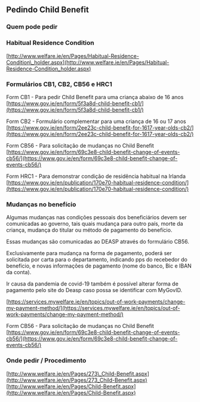 Pedindo Child Benefit
------------------------------------------------------------------------------------------------------------------------------

### Quem pode pedir

### Habitual Residence Condition

[http://www.welfare.ie/en/Pages/Habitual-Residence-Condition\_holder.aspx](http://www.welfare.ie/en/Pages/Habitual-Residence-Condition_holder.aspx)

### Formulários CB1, CB2, CB56 e HRC1

Form CB1 - Para pedir Child Benefit para uma criança abaixo de 16 anos [https://www.gov.ie/en/form/5f3a8d-child-benefit-cb1/](https://www.gov.ie/en/form/5f3a8d-child-benefit-cb1/)

Form CB2 - Formulário complementar para uma criança de 16 ou 17 anos [https://www.gov.ie/en/form/2ee23c-child-benefit-for-1617-year-olds-cb2/](https://www.gov.ie/en/form/2ee23c-child-benefit-for-1617-year-olds-cb2/)

Form CB56 - Para solicitação de mudanças no Child Benefit [https://www.gov.ie/en/form/69c3e8-child-benefit-change-of-events-cb56/](https://www.gov.ie/en/form/69c3e8-child-benefit-change-of-events-cb56/)

Form HRC1 - Para demonstrar condição de residência habitual na Irlanda [https://www.gov.ie/en/publication/170e70-habitual-residence-condition/](https://www.gov.ie/en/publication/170e70-habitual-residence-condition/)

### Mudanças no benefício

Algumas mudanças nas condições pessoais dos beneficiários devem ser comunicadas ao governo, tais quais mudança para outro país, morte da criança, mudança do titular ou método de pagamento do benefício.

Essas mudanças são comunicadas ao DEASP através do formulário CB56.

Exclusivamente para mudança na forma de pagamento, poderá ser solicitada por carta para o departamento, indicando pps do recebedor do benefício, e novas informações de pagamento (nome do banco, Bic e IBAN da conta).

Ir causa da pandemia de covid-19 também é possível alterar forma de pagamento pelo site do Deasp caso possa se identificar com MyGovID.

[https://services.mywelfare.ie/en/topics/out-of-work-payments/change-my-payment-method/](https://services.mywelfare.ie/en/topics/out-of-work-payments/change-my-payment-method/)

Form CB56 - Para solicitação de mudanças no Child Benefit [https://www.gov.ie/en/form/69c3e8-child-benefit-change-of-events-cb56/](https://www.gov.ie/en/form/69c3e8-child-benefit-change-of-events-cb56/)

### Onde pedir / Procedimento

[http://www.welfare.ie/en/Pages/273\_Child-Benefit.aspx](http://www.welfare.ie/en/Pages/273_Child-Benefit.aspx)  
[http://www.welfare.ie/en/Pages/Child-Benefit.aspx](http://www.welfare.ie/en/Pages/Child-Benefit.aspx)